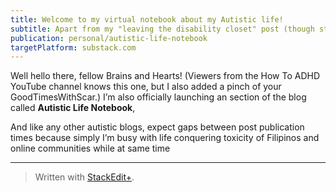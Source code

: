 ```yaml
---
title: Welcome to my virtual notebook about my Autistic life!
subtitle: Apart from my "leaving the disability closet" post (though still masking a bit for safety reasons) and the official launch for Awesome Neurodiversity project, say hi to this addition to the blog.
publication: personal/autistic-life-notebook
targetPlatform: substack.com
---
```


Well hello there, fellow Brains and Hearts! (Viewers from the How To ADHD YouTube channel knows this one, but I also added a pinch of your GoodTimesWithScar.) I’m also officially launching an section of the blog called **Autistic Life Notebook**,

And like any other autistic blogs, expect gaps between post publication times because simply I’m busy with life conquering toxicity of Filipinos and online communities while at same time

---
> Written with [StackEdit+](https://stackedit.net/).
<!--stackedit_data:
eyJwcm9wZXJ0aWVzIjoiZXh0ZW5zaW9uczpcbiAgcHJlc2V0Oi
BnZm1cbiAgZW1vamk6XG4gICAgc2hvcnRjdXRzOiB0cnVlXG4i
LCJoaXN0b3J5IjpbMzk1NjE5MDcyXX0=
-->